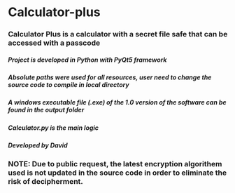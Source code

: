 # Calculator-plus
### Calculator Plus is a calculator with a secret file safe that can be accessed with a passcode
##### Project is developed in Python with PyQt5 framework
##### Absolute paths were used for all resources, user need to change the source code to compile in local directory
##### A windows executable file (.exe) of the 1.0 version of the software can be found in the output folder
##### Calculator.py is the main logic
##### Developed by David

### NOTE: Due to public request, the latest encryption algorithem used is not updated in the source code in order to eliminate the risk of decipherment.
